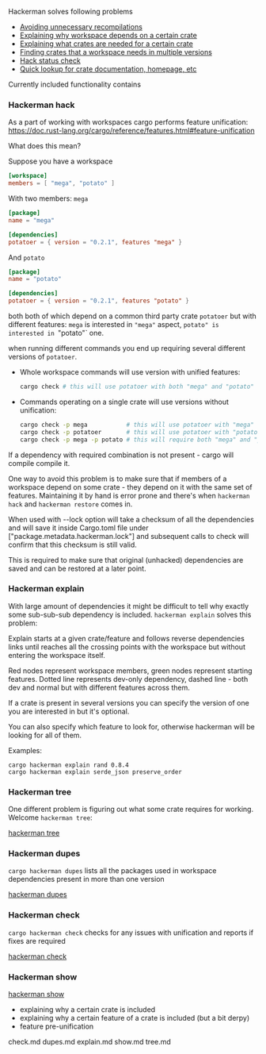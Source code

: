 Hackerman solves following problems

- [Avoiding unnecessary recompilations](#hackerman-hack)
- [Explaining why workspace depends on a certain crate](#hackerman-explain)
- [Explaining what crates are needed for a certain crate](#hackerman-tree)
- [Finding crates that a workspace needs in multiple versions](#hackerman-dupes)
- [Hack status check](#hackerman-check)
- [Quick lookup for crate documentation, homepage, etc](#hackerman-show)


Currently included functionality contains

### Hackerman hack

As a part of working with workspaces cargo performs feature unification:
<https://doc.rust-lang.org/cargo/reference/features.html#feature-unification>

What does this mean?

Suppose you have a workspace
```toml
[workspace]
members = [ "mega", "potato" ]
```
With two members: `mega`
```toml
[package]
name = "mega"

[dependencies]
potatoer = { version = "0.2.1", features "mega" }
```
And `potato`
```toml
[package]
name = "potato"

[dependencies]
potatoer = { version = "0.2.1", features "potato" }
```
both both of which depend on a common third party crate `potatoer` but with different features:
`mega` is interested in `"mega"` aspect, `potato" is interested in `"potato"` one.

when running different commands you end up requiring several different versions of `potatoer`.

- Whole workspace commands will use version with unified features:
  ```bash
  cargo check # this will use potatoer with both "mega" and "potato"
  ```
- Commands operating on a single crate will use versions without unification:
  ```bash
  cargo check -p mega           # this will use potatoer with "mega" feature
  cargo check -p potatoer       # this will use potatoer with "potato" feature
  cargo check -p mega -p potato # this will require both "mega" and "potato"
  ```
If a dependency with required combination is not present - cargo will compile compile it.

One way to avoid this problem is to make sure that if members of a workspace depend on some
crate - they depend on it with the same set of features. Maintaining it by hand is error prone
and there's when `hackerman hack` and `hackerman restore` comes in.

When used with --lock option will take a checksum of all the dependencies and will
save it inside Cargo.toml file under ["package.metadata.hackerman.lock"] and subsequent
calls to check will confirm that this checksum is still valid.

This is required to make sure that original (unhacked) dependencies are saved and can be
restored at a later point.

### Hackerman explain

With large amount of dependencies it might be difficult to tell why exactly some sub-sub-sub
dependency is included. `hackerman explain` solves this problem:

Explain starts at a given crate/feature and follows reverse dependencies links
until reaches all the crossing points with the workspace but without entering the workspace itself.

Red nodes represent workspace members, green nodes represent starting features.
Dotted line represents dev-only dependency, dashed line - both dev and normal but
with different features across them.

If a crate is present in several versions you can specify the
version of one you are interested in but it's optional.

You can also specify which feature to look for, otherwise hackerman
will be looking for all of them.

Examples:

    cargo hackerman explain rand 0.8.4
    cargo hackerman explain serde_json preserve_order

### Hackerman tree

One different problem is figuring out what some crate requires for working. Welcome `hackerman
tree`:

[hackerman tree](https://github.com/pacak/hackerman/blob/master/doc/tree.md)

### Hackerman dupes

`cargo hackerman dupes` lists all the packages used in workspace dependencies present in more
than one version

[hackerman dupes](https://github.com/pacak/hackerman/blob/master/doc/dupes.md)

### Hackerman check

`cargo hackerman check` checks for any issues with unification and reports if fixes are
required

[hackerman check](https://github.com/pacak/hackerman/blob/master/doc/check.md)


### Hackerman show

[hackerman show](https://github.com/pacak/hackerman/blob/master/doc/show.md)



- explaining why a certain crate is included
- explaining why a certain feature of a crate is included (but a bit derpy)
- feature pre-unification



check.md
dupes.md
explain.md
show.md
tree.md

